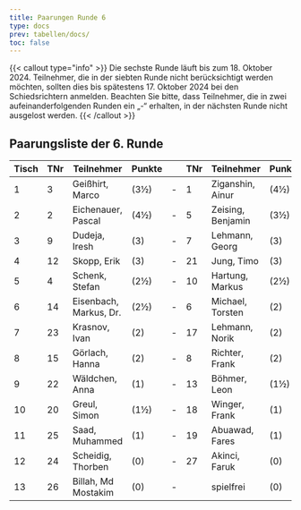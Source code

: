 ```yaml
---
title: Paarungen Runde 6
type: docs
prev: tabellen/docs/
toc: false
---
```


{{< callout type="info" >}}
Die sechste Runde läuft bis zum 18. Oktober 2024. Teilnehmer, die in der siebten Runde nicht berücksichtigt werden möchten, sollten dies bis spätestens 17. Oktober 2024 bei den Schiedsrichtern anmelden. Beachten Sie bitte, dass Teilnehmer, die in zwei aufeinanderfolgenden Runden ein „-“ erhalten, in der nächsten Runde nicht ausgelost werden.
{{< /callout >}}

## Paarungsliste der 6. Runde

| Tisch | TNr | Teilnehmer             | Punkte |     | TNr | Teilnehmer        | Punkte | Ergebnis |
| ----- | --- | ---------------------- | ------ | --- | --- | ----------------- | ------ | -------- |
| 1     | 3   | Geißhirt, Marco        | (3½)   | -   | 1   | Ziganshin, Ainur  | (4½)   | ½ - ½    |
| 2     | 2   | Eichenauer, Pascal     | (4½)   | -   | 5   | Zeising, Benjamin | (3½)   | ½ - ½    |
| 3     | 9   | Dudeja, Iresh          | (3)    | -   | 7   | Lehmann, Georg    | (3)    | -        |
| 4     | 12  | Skopp, Erik            | (3)    | -   | 21  | Jung, Timo        | (3)    | ½ - ½    |
| 5     | 4   | Schenk, Stefan         | (2½)   | -   | 10  | Hartung, Markus   | (2½)   | 1 - 0    |
| 6     | 14  | Eisenbach, Markus, Dr. | (2½)   | -   | 6   | Michael, Torsten  | (2)    | 1 - 0    |
| 7     | 23  | Krasnov, Ivan          | (2)    | -   | 17  | Lehmann, Norik    | (2)    | - - +    |
| 8     | 15  | Görlach, Hanna         | (2)    | -   | 8   | Richter, Frank    | (2)    | 1 - 0    |
| 9     | 22  | Wäldchen, Anna         | (1)    | -   | 13  | Böhmer, Leon      | (1½)   | - - -    |
| 10    | 20  | Greul, Simon           | (1½)   | -   | 18  | Winger, Frank     | (1)    | -        |
| 11    | 25  | Saad, Muhammed         | (1)    | -   | 19  | Abuawad, Fares    | (1)    | 1 - 0    |
| 12    | 24  | Scheidig, Thorben      | (0)    | -   | 27  | Akinci, Faruk     | (0)    | -        |
| 13    | 26  | Billah, Md Mostakim    | (0)    | -   |     | spielfrei         | (0)    | +        |
